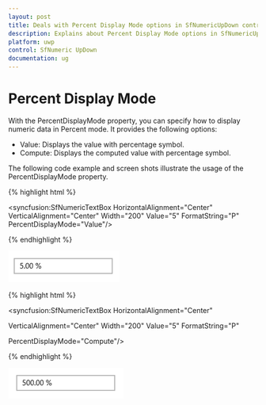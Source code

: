 ```yaml
---
layout: post
title: Deals with Percent Display Mode options in SfNumericUpDown control 
description: Explains about Percent Display Mode options in SfNumericUpDown control 
platform: uwp
control: SfNumeric UpDown
documentation: ug
---
```


# Percent Display Mode

With the PercentDisplayMode property, you can specify how to display numeric data in Percent mode. It provides the following options:

* Value: Displays the value with percentage symbol.
* Compute: Displays the computed value with percentage symbol.



The following code example and screen shots illustrate the usage of the PercentDisplayMode property.

{% highlight html %}

<Grid Background="{StaticResource ApplicationPageBackgroundThemeBrush}">

<syncfusion:SfNumericTextBox HorizontalAlignment="Center" VerticalAlignment="Center" Width="200" Value="5" FormatString="P" PercentDisplayMode="Value"/>

</Grid>

{% endhighlight %}

![](Concepts_images/Concepts_img8.png)

{% highlight html %}

<Grid Background="{StaticResource ApplicationPageBackgroundThemeBrush}">

<syncfusion:SfNumericTextBox HorizontalAlignment="Center"

VerticalAlignment="Center" Width="200" Value="5" FormatString="P"

PercentDisplayMode="Compute"/>

</Grid>

{% endhighlight %}

![](Concepts_images/Concepts_img9.png)